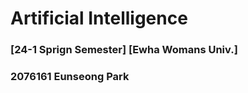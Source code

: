 # Artificial Intelligence
### [24-1 Sprign Semester] [Ewha Womans Univ.]
### **2076161 Eunseong Park**
